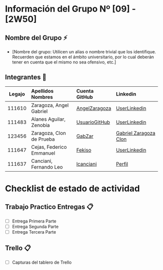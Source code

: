 # Información del Grupo Nº [09] - [2W50]


## Nombre del Grupo :zap:

* [Nombre del grupo: Utilicen un alias o nombre trivial que los identifique. Recuerden que estamos en el ámbito universitario, por lo cual deberán tener en cuenta que el mismo no sea ofensivo, etc.]


## Integrantes :busts_in_silhouette:

| Legajo| Apellidos Nombres  | Cuenta GitHub | Linkedin
| :------: | :-------- | :-------- | :-------- |
| 111610 | Zaragoza, Angel Gabriel |[AngelZaragoza](https://github.com/AngelZaragoza)|[UserLinkedin](https://ar.linkedin.com/)|
| 111483 | Alanes Aguilar, Zenobia |[UsuarioGitHub](https://github.com/111483-AlanesAguilar)|[UserLinkedin](https://ar.linkedin.com/)|
| 123456 | Zaragoza, Clon de Prueba |[GabZar](https://github.com/GabZar)|[Gabriel Zaragoza Clon](https://ar.linkedin.com/123456)|
| 111647 | Cejas, Federico Emmanuel |[Fekiso](https://github.com/Fekiso)|[UserLinkedin](https://ar.linkedin.com/)|
| 111637 | Canciani, Fernando Leo   |[lcanciani](https://github.com/lcanciani)|[Perfil](https://www.linkedin.com/in/fer-canciani-991543192/)|


# Checklist de estado de actividad

## Trabajo Practico Entregas :clipboard:
- [ ] Entrega Primera Parte
- [ ] Entrega Segunda Parte
- [ ] Entrega Tercera Parte

## Trello :clipboard:
- [ ] Capturas del tablero de Trello
  

